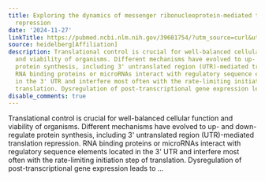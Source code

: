 ```yaml
---
title: Exploring the dynamics of messenger ribonucleoprotein-mediated translation
  repression
date: '2024-11-27'
linkTitle: https://pubmed.ncbi.nlm.nih.gov/39601754/?utm_source=curl&utm_medium=rss&utm_campaign=pubmed-2&utm_content=1FakS-2QOkCT8HsMOQP1bCRQ4YzyumYOmxmF0moLsQ3dFB1E9V&fc=20220326224207&ff=20241127173247&v=2.18.0.post9+e462414
source: heidelberg[Affiliation]
description: Translational control is crucial for well-balanced cellular function
  and viability of organisms. Different mechanisms have evolved to up- and down-regulate
  protein synthesis, including 3' untranslated region (UTR)-mediated translation repression.
  RNA binding proteins or microRNAs interact with regulatory sequence elements located
  in the 3' UTR and interfere most often with the rate-limiting initiation step of
  translation. Dysregulation of post-transcriptional gene expression leads to ...
disable_comments: true
---
```

Translational control is crucial for well-balanced cellular function and viability of organisms. Different mechanisms have evolved to up- and down-regulate protein synthesis, including 3' untranslated region (UTR)-mediated translation repression. RNA binding proteins or microRNAs interact with regulatory sequence elements located in the 3' UTR and interfere most often with the rate-limiting initiation step of translation. Dysregulation of post-transcriptional gene expression leads to ...